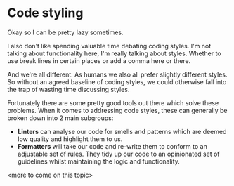 # Code styling

Okay so I can be pretty lazy sometimes.

I also don't like spending valuable time debating coding styles. I'm not talking about functionality here, I'm really talking about styles. Whether to use break lines in certain places or add a comma here or there.

And we're all different. As humans we also all prefer slightly different styles. So without an agreed baseline of coding styles, we could otherwise fall into the trap of wasting time discussing styles.

Fortunately there are some pretty good tools out there which solve these problems. When it comes to addressing code styles, these can generally be broken down into 2 main subgroups:

* **Linters** can analyse our code for smells and patterns which are deemed low quality and highlight them to us.
* **Formatters** will take our code and re-write them to conform to an adjustable set of rules. They tidy up our code to an opinionated set of guidelines whilst maintaining the logic and functionality.

\<more to come on this topic>
